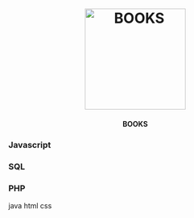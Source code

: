 <h1 align="center">
    <img alt="BOOKS" title="#PDF" src="https://github.com/IamThiago-IT/PDF-S/blob/master/src/pdf.png" width="200px" />
</h1>
<h4 align="center">
  BOOKS
</h4>

<h3>Javascript</h3>
<h3>SQL</h3>
<h3>PHP</h3>
java
html
css
